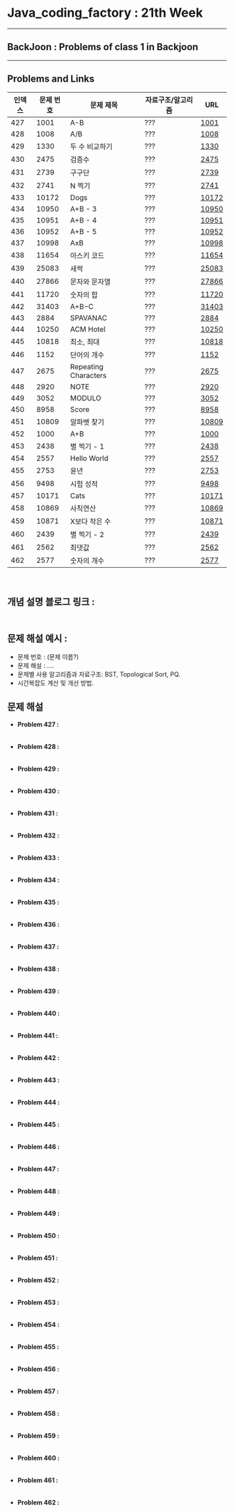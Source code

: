  # Java_coding_factory : 21th Week
---

## BackJoon : Problems of class 1 in Backjoon  
---

## Problems and Links

| 인덱스 | 문제 번호 | 문제 제목 | 자료구조/알고리즘 | URL |
|--------|----------|----------|------------------|----------------|
| 427 | 1001 | A-B | ??? | [1001](https://www.acmicpc.net/problem/1001) |
| 428 | 1008 | A/B | ??? | [1008](https://www.acmicpc.net/problem/1008) |
| 429 | 1330 | 두 수 비교하기 | ??? | [1330](https://www.acmicpc.net/problem/1330) |
| 430 | 2475 | 검증수 | ??? | [2475](https://www.acmicpc.net/problem/2475) |
| 431 | 2739 | 구구단 | ??? | [2739](https://www.acmicpc.net/problem/2739) |
| 432 | 2741 | N 찍기 | ??? | [2741](https://www.acmicpc.net/problem/2741) |
| 433 | 10172 | Dogs | ??? | [10172](https://www.acmicpc.net/problem/10172) |
| 434 | 10950 | A+B - 3 | ??? | [10950](https://www.acmicpc.net/problem/10950) |
| 435 | 10951 | A+B - 4 | ??? | [10951](https://www.acmicpc.net/problem/10951) |
| 436 | 10952 | A+B - 5 | ??? | [10952](https://www.acmicpc.net/problem/10952) |
| 437 | 10998 | AxB | ??? | [10998](https://www.acmicpc.net/problem/10998) |
| 438 | 11654 | 아스키 코드 | ??? | [11654](https://www.acmicpc.net/problem/11654) |
| 439 | 25083 | 새싹 | ??? | [25083](https://www.acmicpc.net/problem/25083) |
| 440 | 27866 | 문자와 문자열 | ??? | [27866](https://www.acmicpc.net/problem/27866) |
| 441 | 11720 | 숫자의 합 | ??? | [11720](https://www.acmicpc.net/problem/11720) |
| 442 | 31403 | A+B−C | ??? | [31403](https://www.acmicpc.net/problem/31403) |
| 443 | 2884 | SPAVANAC | ??? | [2884](https://www.acmicpc.net/problem/2884) |
| 444 | 10250 | ACM Hotel | ??? | [10250](https://www.acmicpc.net/problem/10250) |
| 445 | 10818 | 최소, 최대 | ??? | [10818](https://www.acmicpc.net/problem/10818) |
| 446 | 1152 | 단어의 개수 | ??? | [1152](https://www.acmicpc.net/problem/1152) |
| 447 | 2675 | Repeating Characters | ??? | [2675](https://www.acmicpc.net/problem/2675) |
| 448 | 2920 | NOTE | ??? | [2920](https://www.acmicpc.net/problem/2920) |
| 449 | 3052 | MODULO | ??? | [3052](https://www.acmicpc.net/problem/3052) |
| 450 | 8958 | Score | ??? | [8958](https://www.acmicpc.net/problem/8958) |
| 451 | 10809 | 알파벳 찾기 | ??? | [10809](https://www.acmicpc.net/problem/10809) |
| 452 | 1000 | A+B | ??? | [1000](https://www.acmicpc.net/problem/1000) |
| 453 | 2438 | 별 찍기 - 1 | ??? | [2438](https://www.acmicpc.net/problem/2438) |
| 454 | 2557 | Hello World | ??? | [2557](https://www.acmicpc.net/problem/2557) |
| 455 | 2753 | 윤년 | ??? | [2753](https://www.acmicpc.net/problem/2753) |
| 456 | 9498 | 시험 성적 | ??? | [9498](https://www.acmicpc.net/problem/9498) |
| 457 | 10171 | Cats | ??? | [10171](https://www.acmicpc.net/problem/10171) |
| 458 | 10869 | 사칙연산 | ??? | [10869](https://www.acmicpc.net/problem/10869) |
| 459 | 10871 | X보다 작은 수 | ??? | [10871](https://www.acmicpc.net/problem/10871) |
| 460 | 2439 | 별 찍기 - 2 | ??? | [2439](https://www.acmicpc.net/problem/2439) |
| 461 | 2562 | 최댓값 | ??? | [2562](https://www.acmicpc.net/problem/2562) |
| 462 | 2577 | 숫자의 개수 | ??? | [2577](https://www.acmicpc.net/problem/2577) |



<br>

## 개념 설명 블로그 링크 : <br><br>

## 문제 해설 예시 : 
- 문제 번호 : (문제 이름?)
- 문제 해설 : .... 
- 문제별 사용 알고리즘과 자료구조: BST, Topological Sort, PQ.
- 시간복잡도 계산 및 개선 방법.

## 문제 해설
- **Problem 427 :** <br><br><br>
- **Problem 428 :** <br><br><br>
- **Problem 429 :** <br><br><br>
- **Problem 430 :** <br><br><br>
- **Problem 431 :** <br><br><br>
- **Problem 432 :** <br><br><br>
- **Problem 433 :** <br><br><br>
- **Problem 434 :** <br><br><br>
- **Problem 435 :** <br><br><br>
- **Problem 436 :** <br><br><br>
- **Problem 437 :** <br><br><br>
- **Problem 438 :** <br><br><br>
- **Problem 439 :** <br><br><br>
- **Problem 440 :** <br><br><br>
- **Problem 441 :** <br><br><br>
- **Problem 442 :** <br><br><br>
- **Problem 443 :** <br><br><br>
- **Problem 444 :** <br><br><br>
- **Problem 445 :** <br><br><br>
- **Problem 446 :** <br><br><br>
- **Problem 447 :** <br><br><br>
- **Problem 448 :** <br><br><br>
- **Problem 449 :** <br><br><br>
- **Problem 450 :** <br><br><br>
- **Problem 451 :** <br><br><br>
- **Problem 452 :** <br><br><br>
- **Problem 453 :** <br><br><br>
- **Problem 454 :** <br><br><br>
- **Problem 455 :** <br><br><br>
- **Problem 456 :** <br><br><br>
- **Problem 457 :** <br><br><br>
- **Problem 458 :** <br><br><br>
- **Problem 459 :** <br><br><br>
- **Problem 460 :** <br><br><br>
- **Problem 461 :** <br><br><br>
- **Problem 462 :** <br><br><br>


<br>


